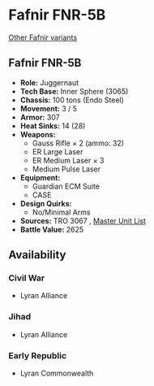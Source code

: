 # Fafnir FNR-5B 

[Other Fafnir variants](../fafnir.md) 

## Fafnir FNR-5B 

- **Role:** Juggernaut 
- **Tech Base:** Inner Sphere (3065) 
- **Chassis:** 100 tons (Endo Steel) 
- **Movement:** 3 / 5 
- **Armor:** 307 
- **Heat Sinks:** 14 (28) 
- **Weapons:** 
  - Gauss Rifle × 2 (ammo: 32) 
  - ER Large Laser 
  - ER Medium Laser × 3 
  - Medium Pulse Laser 
- **Equipment:** 
  - Guardian ECM Suite 
  - CASE 
- **Design Quirks:** 
  - No/Minimal Arms 
- **Sources:** TRO 3067 , [Master Unit List](http://masterunitlist.info/Unit/Details/4153/fafnir-fnr-5b) 
- **Battle Value:** 2625 

## Availability 

### Civil War 

- Lyran Alliance 

### Jihad 

- Lyran Alliance 

### Early Republic 

- Lyran Commonwealth 

